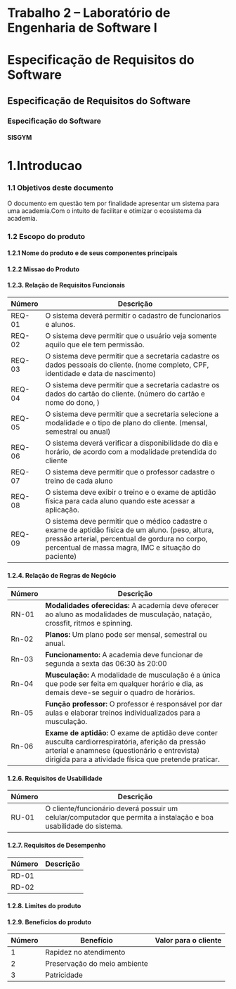 
# Trabalho 2 – Laboratório de Engenharia de Software I

# Especificação de Requisitos do Software

 
## Especificação de Requisitos do Software

### Especificação do Software
#### SISGYM
# 1.Introducao
### 1.1 Objetivos deste documento
O documento em questão tem por finalidade apresentar um sistema para uma academia.Com o intuito de facilitar e otimizar o ecosistema da academia.
### 1.2 Escopo do produto
#### 1.2.1	Nome do produto e de seus componentes principais


#### 1.2.2	Missao do Produto



#### 1.2.3.	Relação de Requisitos Funcionais

Número   | Descrição
--------- | ------
REQ-01 | O sistema  deverá  permitir o cadastro de funcionarios e alunos.
REQ-02 | O sistema deve permitir que o usuário veja somente aquilo que ele tem permissão.
REQ-03 | O sistema deve permitir que a secretaria cadastre os dados pessoais do cliente. (nome  completo,  CPF,  identidade  e  data  de  nascimento)
REQ-04 | O sistema deve permitir que a secretaria cadastre os dados do cartão do cliente. (número  do  cartão e nome do dono, )
REQ-05 | O sistema deve permitir que a secretaria selecione a modalidade e o tipo de plano do cliente. (mensal,   semestral   ou   anual)
REQ-06 | O sistema deverá verificar a disponibilidade do dia e horário, de  acordo  com  a  modalidade  pretendida  do  cliente
REQ-07 | O sistema deve permitir que o professor cadastre  o treino de  cada  aluno
REQ-08 | O sistema deve exibir o treino e o exame de aptidão física para cada aluno quando este acessar a aplicação.
REQ-09 | O sistema deve permitir que o médico cadastre o exame de aptidão física de um aluno. (peso, altura,  pressão  arterial,  percentual  de  gordura  no corpo,  percentual  de  massa  magra,  IMC e  situação  do  paciente)
 


#### 1.2.4.	Relação de Regras de Negócio
Número   | Descrição
--------- | ------
RN-01 | **Modalidades oferecidas:**  A academia deve oferecer ao aluno as modalidades de musculação,   natação, crossfit, ritmos  e spinning.
Rn-02 | **Planos:**  Um plano pode ser mensal, semestral ou anual.
Rn-03 | **Funcionamento:**  A academia deve funcionar de segunda a sexta das 06:30 às 20:00
Rn-04 | **Musculação:**  A modalidade de musculação é a única que pode ser feita em qualquer horário e dia, as demais deve-se seguir o quadro de horários.
Rn-05 | **Função professor:**  O professor é responsável por dar aulas e elaborar treinos    individualizados para a musculação.
Rn-06 | **Exame de aptidão:**  O exame de aptidão deve conter ausculta cardiorrespiratória, aferição da pressão arterial e anamnese (questionário e entrevista) dirigida para a atividade física que pretende praticar.

#### 1.2.6.	Requisitos de Usabilidade
Número  |	Descrição
--------- | ------
RU-01| O cliente/funcionário deverá possuir um celular/computador que permita a instalação e boa usabilidade do sistema.

#### 1.2.7.	Requisitos de Desempenho
Número  |	Descrição
--------- | ------
RD-01	|
RD-02	|
#### 1.2.8.	Limites do produto


#### 1.2.9.	Benefícios do produto

Número |	Benefício |	Valor para o cliente
--------- | ------ | ------
1| 		Rapidez no atendimento| 	 |
2	| 	Preservação do meio ambiente | 
3	|  Patricidade	| 

